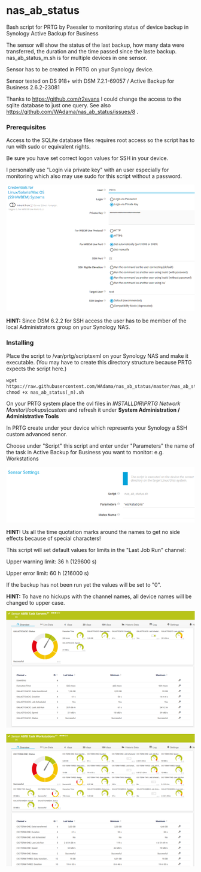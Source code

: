 # nas_ab_status
Bash script for PRTG by Paessler to monitoring status of device backup in Synology Active Backup for Business

The sensor will show the status of the last backup, how many data were transferred, the duration and the time passed since the laste backup. nas_ab_status_m.sh is for multiple devices in one sensor.

Sensor has to be created in PRTG on your Synology device.

Sensor tested on DS 918+ with DSM 7.2.1-69057 / Active Backup for Business 2.6.2-23081

Thanks to https://github.com/r2evans I could change the access to the sqlite database to just one query. See also https://github.com/WAdama/nas_ab_status/issues/8 .

### Prerequisites

Access to the SQLite database files requires root access so the script has to run with sudo or equivalent rights.

Be sure you have set correct logon values for SSH in your device.

I personally use "Login via private key" with an user especially for monitoring which also may use sudo for this script without a password.

![Screenshot1](./images/ssh_settings.png)

**HINT:** Since DSM 6.2.2 for SSH access the user has to be member of the local Administrators group on your Synology NAS.

### Installing

Place the script to /var/prtg/scriptsxml on your Synology NAS and make it executable. (You may have to create this directory structure because PRTG expects the script here.)

```
wget https://raw.githubusercontent.com/WAdama/nas_ab_status/master/nas_ab_status.sh
chmod +x nas_ab_status(_m).sh
```

On your PRTG system place the ovl files in *INSTALLDIR\PRTG Network Monitor\lookups\custom* and refresh it under **System Administration / Administrative Tools**

In PRTG create under your device which represents your Synology a SSH custom advanced senor.

Choose under "Script" this script and enter under "Parameters" the name of the task in Active Backup for Business you want to monitor: e.g. Workstations

![Screenshot1](./images/nas_ab_status_set.png)

**HINT:** Us all the time quotation marks around the names to get no side effects because of special characters!

This script will set default values for limits in the "Last Job Run" channel:

Upper warning limit: 36 h (129600 s)

Upper error limit: 60 h (216000 s)

If the backup has not been run yet the values will be set to "0".

**HINT:** To have no hickups with the channel names, all device names will be changed to upper case.

![Screenshot1](./images/nas_ab_status_sensor_01.png)

![Screenshot1](./images/nas_ab_status_sensor_02.png)

